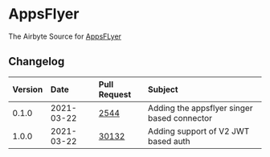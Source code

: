 # AppsFlyer

The Airbyte Source for [AppsFLyer](https://www.appsflyer.com/)

## Changelog

| Version | Date       | Pull Request                                           | Subject                                     |
|:--------| :--------- | :----------------------------------------------------- |:--------------------------------------------|
| 0.1.0   | 2021-03-22 | [2544](https://github.com/airbytehq/airbyte/pull/2544) | Adding the appsflyer singer based connector |
| 1.0.0   | 2021-03-22 | [30132](https://github.com/airbytehq/airbyte/pull/30132) | Adding support of V2 JWT based auth         |
